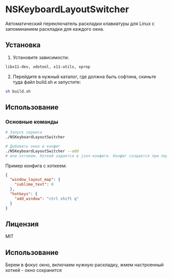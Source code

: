 # NSKeyboardLayoutSwitcher

Автоматический переключатель раскладки клавиатуры для Linux с запоминанием раскладки для каждого окна.

## Установка

1. Установите зависимости:
```bash
libx11-dev, xdotool, x11-utils, xprop
```

2. Перейдите в нужный каталог, где должна быть софтина, скиньте туда файл build.sh и запустите:
```bash
sh build.sh
```

## Использование

### Основные команды
```bash
# Запуск сервиса
./NSKeyboardLayoutSwitcher

# Добавить окно в конфиг
./NSKeyboardLayoutSwitcher --add
# или хоткеем. Хоткей задается в json-конфиге. Конфиг создается при первом запуске программы
```
Пример конфига с хоткеем:
```json
{
  "window_layout_map": {
    "sublime_text": 0
  },
  "hotkeys": {
    "add_window": "ctrl shift q"
  }
}

```

## Лицензия
MIT

## Использование
Берем в фокус окно, включаем нужную раскладку, жмем настроенный хоткей - окно сохранится
